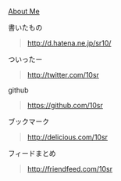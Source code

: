 [About Me](about_me.html)

書いたもの
><http://d.hatena.ne.jp/sr10/>

ついったー
><http://twitter.com/10sr>

github
><https://github.com/10sr>

ブックマーク
><http://delicious.com/10sr>

フィードまとめ
><http://friendfeed.com/10sr>
